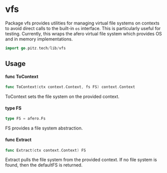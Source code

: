 # vfs

Package vfs provides utilities for managing virtual file systems on contexts to
avoid direct calls to the built-in `os` interface. This is particularly useful
for testing. Currently, this wraps the afero virtual file system which provides
OS and in memory implementations.

```go
import go.pitz.tech/lib/vfs
```

## Usage

#### func ToContext

```go
func ToContext(ctx context.Context, fs FS) context.Context
```

ToContext sets the file system on the provided context.

#### type FS

```go
type FS = afero.Fs
```

FS provides a file system abstraction.

#### func Extract

```go
func Extract(ctx context.Context) FS
```

Extract pulls the file system from the provided context. If no file system is
found, then the defaultFS is returned.
